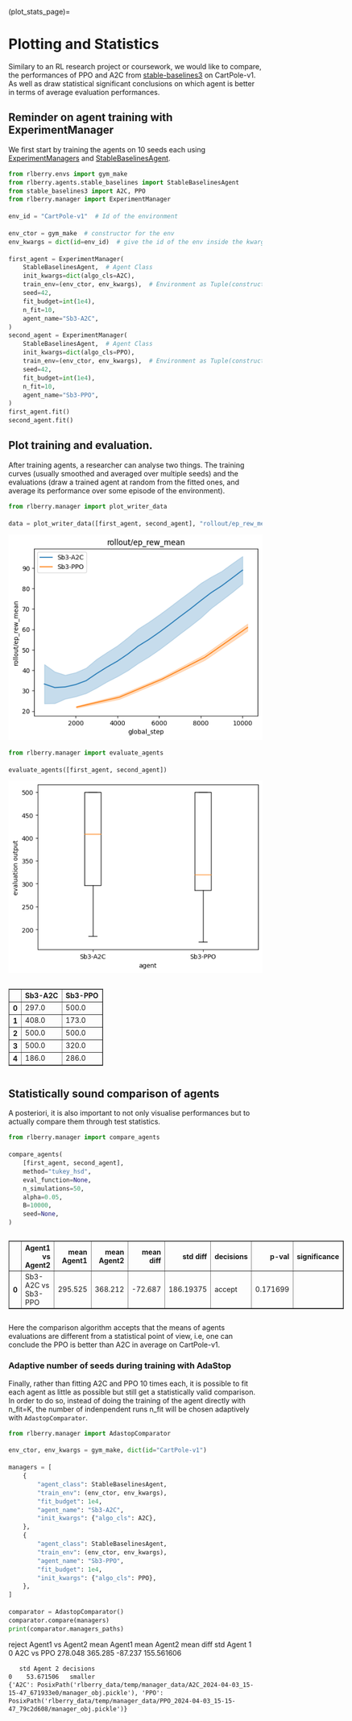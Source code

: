 (plot_stats_page)=

# Plotting and Statistics

Similary to an RL research project or coursework, we would like to compare, the performances of PPO and A2C from [stable-baselines3](stable-baselines3.readthedocs.io/en/master/) on CartPole-v1. As well as draw statistical significant conclusions on which agent is better in terms of average evaluation performances.

## Reminder on agent training with ExperimentManager

We first start by training the agents on 10 seeds each using [ExperimentManagers](https://rlberry-py.github.io/rlberry/generated/rlberry.manager.ExperimentManager.html#rlberry.manager.ExperimentManager) and [StableBaselinesAgent](https://rlberry-py.github.io/rlberry/generated/rlberry.agents.stable_baselines.StableBaselinesAgent.html#rlberry.agents.stable_baselines.StableBaselinesAgent).


```python
from rlberry.envs import gym_make
from rlberry.agents.stable_baselines import StableBaselinesAgent
from stable_baselines3 import A2C, PPO
from rlberry.manager import ExperimentManager

env_id = "CartPole-v1"  # Id of the environment

env_ctor = gym_make  # constructor for the env
env_kwargs = dict(id=env_id)  # give the id of the env inside the kwargs

first_agent = ExperimentManager(
    StableBaselinesAgent,  # Agent Class
    init_kwargs=dict(algo_cls=A2C),
    train_env=(env_ctor, env_kwargs),  # Environment as Tuple(constructor,kwargs)
    seed=42,
    fit_budget=int(1e4),
    n_fit=10,
    agent_name="Sb3-A2C",
)
second_agent = ExperimentManager(
    StableBaselinesAgent,  # Agent Class
    init_kwargs=dict(algo_cls=PPO),
    train_env=(env_ctor, env_kwargs),  # Environment as Tuple(constructor,kwargs)
    seed=42,
    fit_budget=int(1e4),
    n_fit=10,
    agent_name="Sb3-PPO",
)
first_agent.fit()
second_agent.fit()
```
## Plot training and evaluation.

After training agents, a researcher can analyse two things. The training curves (usually smoothed and averaged over multiple seeds) and the evaluations (draw a trained agent at random from the fitted ones, and average its performance over some episode of the environment).

```python
from rlberry.manager import plot_writer_data

data = plot_writer_data([first_agent, second_agent], "rollout/ep_rew_mean")
```
![png](doc1.png)


```python
from rlberry.manager import evaluate_agents

evaluate_agents([first_agent, second_agent])
```
![png](doc2.png)







  <div id="df-d236c75f-11cc-405d-aea2-275c1e62f498" class="colab-df-container">
    <div>
<style scoped>
    .dataframe tbody tr th:only-of-type {
        vertical-align: middle;
    }

    .dataframe tbody tr th {
        vertical-align: top;
    }

    .dataframe thead th {
        text-align: right;
    }
</style>
<table border="1" class="dataframe">
  <thead>
    <tr style="text-align: right;">
      <th></th>
      <th>Sb3-A2C</th>
      <th>Sb3-PPO</th>
    </tr>
  </thead>
  <tbody>
    <tr>
      <th>0</th>
      <td>297.0</td>
      <td>500.0</td>
    </tr>
    <tr>
      <th>1</th>
      <td>408.0</td>
      <td>173.0</td>
    </tr>
    <tr>
      <th>2</th>
      <td>500.0</td>
      <td>500.0</td>
    </tr>
    <tr>
      <th>3</th>
      <td>500.0</td>
      <td>320.0</td>
    </tr>
    <tr>
      <th>4</th>
      <td>186.0</td>
      <td>286.0</td>
    </tr>
  </tbody>
</table>
</div>
    <div class="colab-df-buttons">

  <div class="colab-df-container">
    <button class="colab-df-convert" onclick="convertToInteractive('df-d236c75f-11cc-405d-aea2-275c1e62f498')"
            title="Convert this dataframe to an interactive table."
            style="display:none;">

  <svg xmlns="http://www.w3.org/2000/svg" height="24px" viewBox="0 -960 960 960">
    <path d="M120-120v-720h720v720H120Zm60-500h600v-160H180v160Zm220 220h160v-160H400v160Zm0 220h160v-160H400v160ZM180-400h160v-160H180v160Zm440 0h160v-160H620v160ZM180-180h160v-160H180v160Zm440 0h160v-160H620v160Z"/>
  </svg>
    </button>

  <style>
    .colab-df-container {
      display:flex;
      gap: 12px;
    }

    .colab-df-convert {
      background-color: #E8F0FE;
      border: none;
      border-radius: 50%;
      cursor: pointer;
      display: none;
      fill: #1967D2;
      height: 32px;
      padding: 0 0 0 0;
      width: 32px;
    }

    .colab-df-convert:hover {
      background-color: #E2EBFA;
      box-shadow: 0px 1px 2px rgba(60, 64, 67, 0.3), 0px 1px 3px 1px rgba(60, 64, 67, 0.15);
      fill: #174EA6;
    }

    .colab-df-buttons div {
      margin-bottom: 4px;
    }

    [theme=dark] .colab-df-convert {
      background-color: #3B4455;
      fill: #D2E3FC;
    }

    [theme=dark] .colab-df-convert:hover {
      background-color: #434B5C;
      box-shadow: 0px 1px 3px 1px rgba(0, 0, 0, 0.15);
      filter: drop-shadow(0px 1px 2px rgba(0, 0, 0, 0.3));
      fill: #FFFFFF;
    }
  </style>

  <script>
    const buttonEl =
      document.querySelector('#df-d236c75f-11cc-405d-aea2-275c1e62f498 button.colab-df-convert');
    buttonEl.style.display =
      google.colab.kernel.accessAllowed ? 'block' : 'none';

    async function convertToInteractive(key) {
      const element = document.querySelector('#df-d236c75f-11cc-405d-aea2-275c1e62f498');
      const dataTable =
        await google.colab.kernel.invokeFunction('convertToInteractive',
                                                  [key], {});
      if (!dataTable) return;

      const docLinkHtml = 'Like what you see? Visit the ' +
        '<a target="_blank" href=https://colab.research.google.com/notebooks/data_table.ipynb>data table notebook</a>'
        + ' to learn more about interactive tables.';
      element.innerHTML = '';
      dataTable['output_type'] = 'display_data';
      await google.colab.output.renderOutput(dataTable, element);
      const docLink = document.createElement('div');
      docLink.innerHTML = docLinkHtml;
      element.appendChild(docLink);
    }
  </script>
  </div>


<div id="df-de67d85c-0716-4ca4-b9fd-3d9fd0627e6f">
  <button class="colab-df-quickchart" onclick="quickchart('df-de67d85c-0716-4ca4-b9fd-3d9fd0627e6f')"
            title="Suggest charts"
            style="display:none;">

<svg xmlns="http://www.w3.org/2000/svg" height="24px"viewBox="0 0 24 24"
     width="24px">
    <g>
        <path d="M19 3H5c-1.1 0-2 .9-2 2v14c0 1.1.9 2 2 2h14c1.1 0 2-.9 2-2V5c0-1.1-.9-2-2-2zM9 17H7v-7h2v7zm4 0h-2V7h2v10zm4 0h-2v-4h2v4z"/>
    </g>
</svg>
  </button>

<style>
  .colab-df-quickchart {
      --bg-color: #E8F0FE;
      --fill-color: #1967D2;
      --hover-bg-color: #E2EBFA;
      --hover-fill-color: #174EA6;
      --disabled-fill-color: #AAA;
      --disabled-bg-color: #DDD;
  }

  [theme=dark] .colab-df-quickchart {
      --bg-color: #3B4455;
      --fill-color: #D2E3FC;
      --hover-bg-color: #434B5C;
      --hover-fill-color: #FFFFFF;
      --disabled-bg-color: #3B4455;
      --disabled-fill-color: #666;
  }

  .colab-df-quickchart {
    background-color: var(--bg-color);
    border: none;
    border-radius: 50%;
    cursor: pointer;
    display: none;
    fill: var(--fill-color);
    height: 32px;
    padding: 0;
    width: 32px;
  }

  .colab-df-quickchart:hover {
    background-color: var(--hover-bg-color);
    box-shadow: 0 1px 2px rgba(60, 64, 67, 0.3), 0 1px 3px 1px rgba(60, 64, 67, 0.15);
    fill: var(--button-hover-fill-color);
  }

  .colab-df-quickchart-complete:disabled,
  .colab-df-quickchart-complete:disabled:hover {
    background-color: var(--disabled-bg-color);
    fill: var(--disabled-fill-color);
    box-shadow: none;
  }

  .colab-df-spinner {
    border: 2px solid var(--fill-color);
    border-color: transparent;
    border-bottom-color: var(--fill-color);
    animation:
      spin 1s steps(1) infinite;
  }

  @keyframes spin {
    0% {
      border-color: transparent;
      border-bottom-color: var(--fill-color);
      border-left-color: var(--fill-color);
    }
    20% {
      border-color: transparent;
      border-left-color: var(--fill-color);
      border-top-color: var(--fill-color);
    }
    30% {
      border-color: transparent;
      border-left-color: var(--fill-color);
      border-top-color: var(--fill-color);
      border-right-color: var(--fill-color);
    }
    40% {
      border-color: transparent;
      border-right-color: var(--fill-color);
      border-top-color: var(--fill-color);
    }
    60% {
      border-color: transparent;
      border-right-color: var(--fill-color);
    }
    80% {
      border-color: transparent;
      border-right-color: var(--fill-color);
      border-bottom-color: var(--fill-color);
    }
    90% {
      border-color: transparent;
      border-bottom-color: var(--fill-color);
    }
  }
</style>

  <script>
    async function quickchart(key) {
      const quickchartButtonEl =
        document.querySelector('#' + key + ' button');
      quickchartButtonEl.disabled = true;  // To prevent multiple clicks.
      quickchartButtonEl.classList.add('colab-df-spinner');
      try {
        const charts = await google.colab.kernel.invokeFunction(
            'suggestCharts', [key], {});
      } catch (error) {
        console.error('Error during call to suggestCharts:', error);
      }
      quickchartButtonEl.classList.remove('colab-df-spinner');
      quickchartButtonEl.classList.add('colab-df-quickchart-complete');
    }
    (() => {
      let quickchartButtonEl =
        document.querySelector('#df-de67d85c-0716-4ca4-b9fd-3d9fd0627e6f button');
      quickchartButtonEl.style.display =
        google.colab.kernel.accessAllowed ? 'block' : 'none';
    })();
  </script>
</div>
    </div>
  </div>




## Statistically sound comparison of agents

A posteriori, it is also important to not only  visualise performances but to actually compare them through test statistics.


```python
from rlberry.manager import compare_agents

compare_agents(
    [first_agent, second_agent],
    method="tukey_hsd",
    eval_function=None,
    n_simulations=50,
    alpha=0.05,
    B=10000,
    seed=None,
)
```

  <div id="df-f3437c30-0350-4b04-8159-eea00a2d66ac" class="colab-df-container">
    <div>
<style scoped>
    .dataframe tbody tr th:only-of-type {
        vertical-align: middle;
    }

    .dataframe tbody tr th {
        vertical-align: top;
    }

    .dataframe thead th {
        text-align: right;
    }
</style>
<table border="1" class="dataframe">
  <thead>
    <tr style="text-align: right;">
      <th></th>
      <th>Agent1 vs Agent2</th>
      <th>mean Agent1</th>
      <th>mean Agent2</th>
      <th>mean diff</th>
      <th>std diff</th>
      <th>decisions</th>
      <th>p-val</th>
      <th>significance</th>
    </tr>
  </thead>
  <tbody>
    <tr>
      <th>0</th>
      <td>Sb3-A2C vs Sb3-PPO</td>
      <td>295.525</td>
      <td>368.212</td>
      <td>-72.687</td>
      <td>186.19375</td>
      <td>accept</td>
      <td>0.171699</td>
      <td></td>
    </tr>
  </tbody>
</table>
</div>
    <div class="colab-df-buttons">

  <div class="colab-df-container">
    <button class="colab-df-convert" onclick="convertToInteractive('df-f3437c30-0350-4b04-8159-eea00a2d66ac')"
            title="Convert this dataframe to an interactive table."
            style="display:none;">

  <svg xmlns="http://www.w3.org/2000/svg" height="24px" viewBox="0 -960 960 960">
    <path d="M120-120v-720h720v720H120Zm60-500h600v-160H180v160Zm220 220h160v-160H400v160Zm0 220h160v-160H400v160ZM180-400h160v-160H180v160Zm440 0h160v-160H620v160ZM180-180h160v-160H180v160Zm440 0h160v-160H620v160Z"/>
  </svg>
    </button>

  <style>
    .colab-df-container {
      display:flex;
      gap: 12px;
    }

    .colab-df-convert {
      background-color: #E8F0FE;
      border: none;
      border-radius: 50%;
      cursor: pointer;
      display: none;
      fill: #1967D2;
      height: 32px;
      padding: 0 0 0 0;
      width: 32px;
    }

    .colab-df-convert:hover {
      background-color: #E2EBFA;
      box-shadow: 0px 1px 2px rgba(60, 64, 67, 0.3), 0px 1px 3px 1px rgba(60, 64, 67, 0.15);
      fill: #174EA6;
    }

    .colab-df-buttons div {
      margin-bottom: 4px;
    }

    [theme=dark] .colab-df-convert {
      background-color: #3B4455;
      fill: #D2E3FC;
    }

    [theme=dark] .colab-df-convert:hover {
      background-color: #434B5C;
      box-shadow: 0px 1px 3px 1px rgba(0, 0, 0, 0.15);
      filter: drop-shadow(0px 1px 2px rgba(0, 0, 0, 0.3));
      fill: #FFFFFF;
    }
  </style>

  <script>
    const buttonEl =
      document.querySelector('#df-f3437c30-0350-4b04-8159-eea00a2d66ac button.colab-df-convert');
    buttonEl.style.display =
      google.colab.kernel.accessAllowed ? 'block' : 'none';

    async function convertToInteractive(key) {
      const element = document.querySelector('#df-f3437c30-0350-4b04-8159-eea00a2d66ac');
      const dataTable =
        await google.colab.kernel.invokeFunction('convertToInteractive',
                                                  [key], {});
      if (!dataTable) return;

      const docLinkHtml = 'Like what you see? Visit the ' +
        '<a target="_blank" href=https://colab.research.google.com/notebooks/data_table.ipynb>data table notebook</a>'
        + ' to learn more about interactive tables.';
      element.innerHTML = '';
      dataTable['output_type'] = 'display_data';
      await google.colab.output.renderOutput(dataTable, element);
      const docLink = document.createElement('div');
      docLink.innerHTML = docLinkHtml;
      element.appendChild(docLink);
    }
  </script>
  </div>

  </div>
  </div>




Here the comparison algorithm accepts that the means of agents evaluations are different from a statistical point of view, i.e, one can conclude the PPO is better than A2C in average on CartPole-v1.

### Adaptive number of seeds during training with AdaStop

Finally, rather than fitting A2C and PPO 10 times each, it is possible to fit each agent as little as possible but still get a statistically valid comparison. In order to do so, instead of doing the training of the agent directly with n_fit=K, the number of indenpendent runs n_fit will be chosen adaptively with ```AdastopComparator```.


```python
from rlberry.manager import AdastopComparator

env_ctor, env_kwargs = gym_make, dict(id="CartPole-v1")

managers = [
    {
        "agent_class": StableBaselinesAgent,
        "train_env": (env_ctor, env_kwargs),
        "fit_budget": 1e4,
        "agent_name": "Sb3-A2C",
        "init_kwargs": {"algo_cls": A2C},
    },
    {
        "agent_class": StableBaselinesAgent,
        "train_env": (env_ctor, env_kwargs),
        "agent_name": "Sb3-PPO",
        "fit_budget": 1e4,
        "init_kwargs": {"algo_cls": PPO},
    },
]

comparator = AdastopComparator()
comparator.compare(managers)
print(comparator.managers_paths)
```
  reject
      Agent1 vs Agent2  mean Agent1  mean Agent2  mean diff  std Agent 1  \
    0       A2C vs PPO      278.048      365.285    -87.237   155.561606

       std Agent 2 decisions
    0    53.671506   smaller
    {'A2C': PosixPath('rlberry_data/temp/manager_data/A2C_2024-04-03_15-15-47_671933e0/manager_obj.pickle'), 'PPO': PosixPath('rlberry_data/temp/manager_data/PPO_2024-04-03_15-15-47_79c2d608/manager_obj.pickle')}

